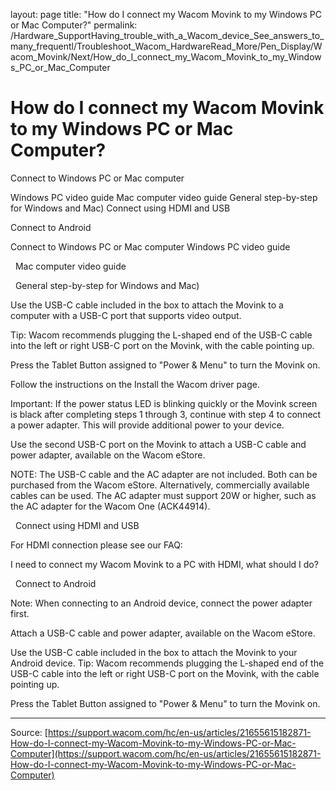 layout: page
title: "How do I connect my Wacom Movink to my Windows PC or Mac Computer?"
permalink: /Hardware_SupportHaving_trouble_with_a_Wacom_device_See_answers_to_many_frequentl/Troubleshoot_Wacom_HardwareRead_More/Pen_Display/Wacom_Movink/Next/How_do_I_connect_my_Wacom_Movink_to_my_Windows_PC_or_Mac_Computer

# How do I connect my Wacom Movink to my Windows PC or Mac Computer?

Connect to Windows PC or Mac computer

Windows PC video guide
Mac computer video guide
General step-by-step for Windows and Mac)
Connect using HDMI and USB


Connect to Android 

Connect to Windows PC or Mac computer
Windows PC video guide





 
Mac computer video guide





 
General step-by-step for Windows and Mac)


Use the USB-C cable included in the box to attach the Movink to a computer with a USB-C port that supports video output.

Tip: Wacom recommends plugging the L-shaped end of the USB-C cable into the left or right USB-C port on the Movink, with the cable pointing up.



Press the Tablet Button assigned to "Power & Menu" to turn the Movink on.



Follow the instructions on the Install the Wacom driver page.

Important: If the power status LED is blinking quickly or the Movink screen is black after completing steps 1 through 3, continue with step 4 to connect a power adapter. This will provide additional power to your device.



Use the second USB-C port on the Movink to attach a USB-C cable and power adapter, available on the Wacom eStore.

NOTE: The USB-C cable and the AC adapter are not included. Both can be purchased from the Wacom eStore. Alternatively, commercially available cables can be used. 
The AC adapter must support 20W or higher, such as the AC adapter for the Wacom One (ACK44914).




 
Connect using HDMI and USB


For HDMI connection please see our FAQ:


I need to connect my Wacom Movink to a PC with HDMI, what should I do?


 
Connect to Android


Note: When connecting to an Android device, connect the power adapter first.


Attach a USB-C cable and power adapter, available on the Wacom eStore.




Use the USB-C cable included in the box to attach the Movink to your Android device.
Tip: Wacom recommends plugging the L-shaped end of the USB-C cable into the left or right USB-C port on the Movink, with the cable pointing up.




Press the Tablet Button assigned to "Power & Menu" to turn the Movink on.

---
Source: [https://support.wacom.com/hc/en-us/articles/21655615182871-How-do-I-connect-my-Wacom-Movink-to-my-Windows-PC-or-Mac-Computer](https://support.wacom.com/hc/en-us/articles/21655615182871-How-do-I-connect-my-Wacom-Movink-to-my-Windows-PC-or-Mac-Computer)
